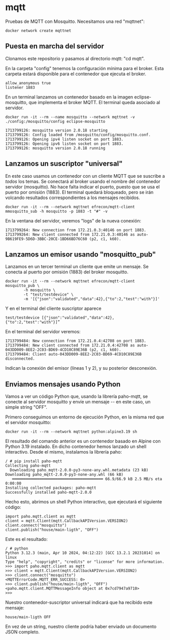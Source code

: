 # mqtt
Pruebas de MQTT con Mosquitto. Necesitamos una red "mqttnet":
```
docker network create mqttnet
```

## Puesta en marcha del servidor
Clonamos este repositorio y pasamos al directorio mqtt: "cd mqtt". 

En la carpeta "config" tenemos la configuración mínima para el broker. Esta carpeta estará disponible para el contenedor que ejecuta el broker. 

```shell
allow_anonymous true
listener 1883 
```
En un terminal lanzamos un contenedor basado en la imagen eclipse-mosquitto, que implementa el broker MQTT. El terminal queda asociado al servidor. 
```shell
docker run -it --rm --name mosquitto --network mqttnet -v ./config:/mosquitto/config eclipse-mosquitto

1713799126: mosquitto version 2.0.18 starting
1713799126: Config loaded from /mosquitto/config/mosquitto.conf.
1713799126: Opening ipv4 listen socket on port 1883.
1713799126: Opening ipv6 listen socket on port 1883.
1713799126: mosquitto version 2.0.18 running
```
## Lanzamos un suscriptor "universal"

En este caso usamos un contenedor con un cliente MQTT que se suscribe a *todos* los temas. Se conectará al broker usando el nombre del contenedor servidor
(mosquitto). No hace falta indicar el puerto, puesto que se usa el puerto por omisión (1883). El terminal quedará bloqueado, pero se irán volcando resultados 
correspondientes a los mensajes recibidos. 

```shell
docker run -it --rm --network mqttnet efrecon/mqtt-client mmosquitto_sub -h mosquitto -p 1883 -t "#" -v
```
En la ventana del servidor, veremos "logs" de la nueva conexión:
```
1713799264: New connection from 172.21.0.3:40146 on port 1883.
1713799264: New client connected from 172.21.0.3:40146 as auto-9B619FE9-5D6D-3BBC-20CE-1BD66BD76C60 (p2, c1, k60).
```

## Lanzamos un emisor usando "mosquitto_pub" 
Lanzamos en un tercer terminal un cliente que emite un mensaje. Se conecta al puerto por omisión (1883) del broker mosquitto.

```shell
docker run -it --rm --network mqttnet efrecon/mqtt-client mosquitto_pub \
        -h mosquitto \
        -t "test/testdevice" \
        -m '[{"json":"validated","data":42},{"to":2,"test":"with"}]'
```

Y en el terminal del cliente suscriptor aparece 

```shell
test/testdevice [{"json":"validated","data":42},{"to":2,"test":"with"}]”
```

En el terminal del servidor veremos:

```shell
1713799484: New connection from 172.21.0.4:42708 on port 1883.
1713799484: New client connected from 172.21.0.4:42708 as auto-043DD009-8EE2-2C03-BD69-4CD10C89E36B (p2, c1, k60).
1713799484: Client auto-043DD009-8EE2-2C03-BD69-4CD10C89E36B disconnected.
```

Indican la conexión del emisor (líneas 1 y 2), y su posterior desconexión. 

## Enviamos mensajes usando Python
Vamos a ver un código Python que, usando la librería paho-mqtt, se conecte al servidor mosquitto y envíe un mensaje -- en este caso, un
simple string "OFF". 

Primero conseguimos un entorno de ejecución Python, en la misma red que el servidor mosquitto:

```
docker run -it --rm --network mqttnet python:alpine3.19 sh
```
El resultado del comando anterior es un contenedor basado en Alpine con Python 3.19 instalado. En dicho contenedor hemos lanzado
un shell interactivo. Desde el mismo, instalamos la librería paho:
```
/ # pip install paho-mqtt
Collecting paho-mqtt
  Downloading paho_mqtt-2.0.0-py3-none-any.whl.metadata (23 kB)
Downloading paho_mqtt-2.0.0-py3-none-any.whl (66 kB)
   ━━━━━━━━━━━━━━━━━━━━━━━━━━━━━━━━━━━━━━━━ 66.9/66.9 kB 2.5 MB/s eta 0:00:00
Installing collected packages: paho-mqtt
Successfully installed paho-mqtt-2.0.0
```
Hecho esto, abrimos un shell Python interactivo, que ejecutará el siguiente código:
```
import paho.mqtt.client as mqtt
client = mqtt.Client(mqtt.CallbackAPIVersion.VERSION2)
client.connect("mosquitto")
client.publish("house/main-ligth", "OFF")
```
Este es el resultado:
```
/ # python
Python 3.12.3 (main, Apr 10 2024, 04:12:22) [GCC 13.2.1 20231014] on linux
Type "help", "copyright", "credits" or "license" for more information.
>>> import paho.mqtt.client as mqtt
>>> client = mqtt.Client(mqtt.CallbackAPIVersion.VERSION2)
>>> client.connect("mosquitto")
<MQTTErrorCode.MQTT_ERR_SUCCESS: 0>
>>> client.publish("house/main-ligth", "OFF")
<paho.mqtt.client.MQTTMessageInfo object at 0x7cd7947a9710>
>>> 
```
Nuestro contenedor-suscriptor universal indicará que ha recibido este mensaje:
```
house/main-ligth OFF
```
En vez de un string, nuestro cliente podría haber enviado un documento JSON completo. 

